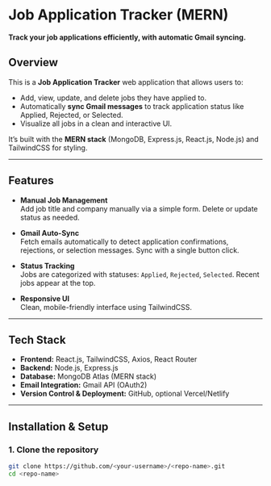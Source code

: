 # Job Application Tracker (MERN)

 **Track your job applications efficiently, with automatic Gmail syncing.**

## Overview

This is a **Job Application Tracker** web application that allows users to:

- Add, view, update, and delete jobs they have applied to.
- Automatically **sync Gmail messages** to track application status like Applied, Rejected, or Selected.
- Visualize all jobs in a clean and interactive UI.

It’s built with the **MERN stack** (MongoDB, Express.js, React.js, Node.js) and TailwindCSS for styling.

---

## Features

- **Manual Job Management**  
  Add job title and company manually via a simple form. Delete or update status as needed.

- **Gmail Auto-Sync**  
  Fetch emails automatically to detect application confirmations, rejections, or selection messages. Sync with a single button click.

- **Status Tracking**  
  Jobs are categorized with statuses: `Applied`, `Rejected`, `Selected`. Recent jobs appear at the top.

- **Responsive UI**  
  Clean, mobile-friendly interface using TailwindCSS.

---

## Tech Stack

- **Frontend:** React.js, TailwindCSS, Axios, React Router  
- **Backend:** Node.js, Express.js  
- **Database:** MongoDB Atlas (MERN stack)  
- **Email Integration:** Gmail API (OAuth2)  
- **Version Control & Deployment:** GitHub, optional Vercel/Netlify

---

## Installation & Setup

### 1. Clone the repository
```bash
git clone https://github.com/<your-username>/<repo-name>.git
cd <repo-name>
